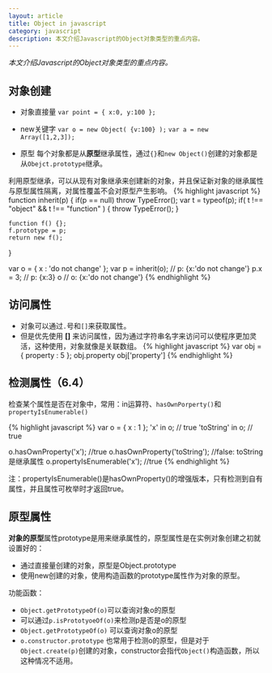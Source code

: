 ```yaml
---
layout: article
title: Object in javascript
category: javascript
description: 本文介绍Javascript的Object对象类型的重点内容。
---
```

*本文介绍Javascript的Object对象类型的重点内容。*

## 对象创建

* 对象直接量
`var point = { x:0, y:100 };`

* new关键字
`var o = new Object( {v:100} );`
`var a = new Array([1,2,3]);`

* 原型
每个对象都是从**原型**继承属性，通过`{}`和`new Object()`创建的对象都是从`Obejct.prototype`继承。

利用原型继承，可以从现有对象继承来创建新的对象，并且保证新对象的继承属性与原型属性隔离，对属性覆盖不会对原型产生影响。
{% highlight javascript %}
function inherit(p) {
	if(p == null) throw TypeError();
	var t = typeof(p);
	if( t !== "object" && t !== "function" ) {
	    throw TypeError();
	}
	
	function f() {};
	f.prototype = p;
	return new f();
}

var o = { x : 'do not change' };
var p = inherit(o); // p: {x:'do not change'}
p.x = 3; // p: {x:3}
o // o: {x:'do not change'}
{% endhighlight %}


## 访问属性

* 对象可以通过`.`号和`[]`来获取属性。
* 但是优先使用 **[]** 来访问属性，因为通过字符串名字来访问可以使程序更加灵活，这种使用，对象就像是关联数组。
{% highlight javascript %}
var obj = { property : 5 };
obj.property
obj['property']
{% endhighlight %}

## 检测属性（6.4）
检查某个属性是否在对象中，常用：in运算符、`hasOwnPorperty()`和`propertyIsEnumerable()`

{% highlight javascript %}
var o = { x : 1 };
'x' in o; // true
'toString' in o; // true

o.hasOwnProperty('x'); //true
o.hasOwnProperty('toString'); //false: toString是继承属性
o.propertyIsEnumerable('x'); //true
{% endhighlight %}

注：propertyIsEnumerable()是hasOwnProperty()的增强版本，只有检测到自有属性，并且属性可枚举时才返回true。

## 原型属性
**对象的原型**属性prototype是用来继承属性的，原型属性是在实例对象创建之初就设置好的：

* 通过直接量创建的对象，原型是Object.prototype
* 使用new创建的对象，使用构造函数的prototype属性作为对象的原型。

功能函数：

* `Object.getPrototypeOf(o)`可以查询对象o的原型
* 可以通过`p.isPrototyoeOf(o)`来检测p是否是o的原型
* `Object.getPrototypeOf(o)` 可以查询对象o的原型
* `o.constructor.prototype` 也常用于检测o的原型，但是对于`Object.create(p)`创建的对象，constructor会指代`Object()`构造函数，所以这种情况不适用。

